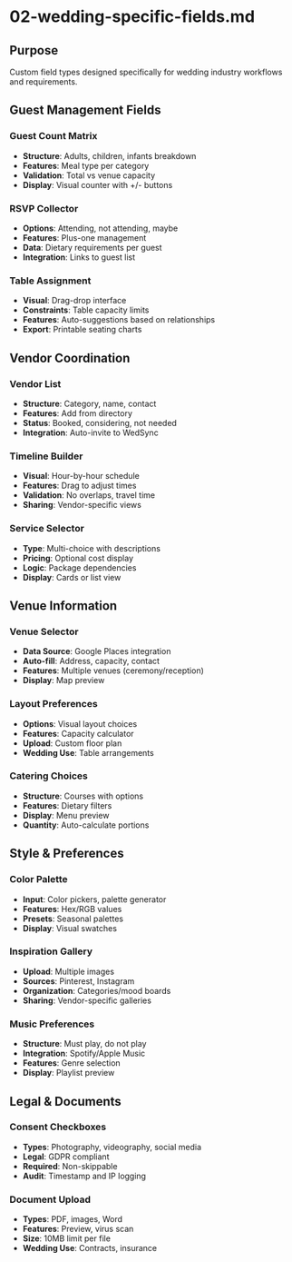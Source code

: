 # 02-wedding-specific-fields.md

## Purpose

Custom field types designed specifically for wedding industry workflows and requirements.

## Guest Management Fields

### Guest Count Matrix

- **Structure**: Adults, children, infants breakdown
- **Features**: Meal type per category
- **Validation**: Total vs venue capacity
- **Display**: Visual counter with +/- buttons

### RSVP Collector

- **Options**: Attending, not attending, maybe
- **Features**: Plus-one management
- **Data**: Dietary requirements per guest
- **Integration**: Links to guest list

### Table Assignment

- **Visual**: Drag-drop interface
- **Constraints**: Table capacity limits
- **Features**: Auto-suggestions based on relationships
- **Export**: Printable seating charts

## Vendor Coordination

### Vendor List

- **Structure**: Category, name, contact
- **Features**: Add from directory
- **Status**: Booked, considering, not needed
- **Integration**: Auto-invite to WedSync

### Timeline Builder

- **Visual**: Hour-by-hour schedule
- **Features**: Drag to adjust times
- **Validation**: No overlaps, travel time
- **Sharing**: Vendor-specific views

### Service Selector

- **Type**: Multi-choice with descriptions
- **Pricing**: Optional cost display
- **Logic**: Package dependencies
- **Display**: Cards or list view

## Venue Information

### Venue Selector

- **Data Source**: Google Places integration
- **Auto-fill**: Address, capacity, contact
- **Features**: Multiple venues (ceremony/reception)
- **Display**: Map preview

### Layout Preferences

- **Options**: Visual layout choices
- **Features**: Capacity calculator
- **Upload**: Custom floor plan
- **Wedding Use**: Table arrangements

### Catering Choices

- **Structure**: Courses with options
- **Features**: Dietary filters
- **Display**: Menu preview
- **Quantity**: Auto-calculate portions

## Style & Preferences

### Color Palette

- **Input**: Color pickers, palette generator
- **Features**: Hex/RGB values
- **Presets**: Seasonal palettes
- **Display**: Visual swatches

### Inspiration Gallery

- **Upload**: Multiple images
- **Sources**: Pinterest, Instagram
- **Organization**: Categories/mood boards
- **Sharing**: Vendor-specific galleries

### Music Preferences

- **Structure**: Must play, do not play
- **Integration**: Spotify/Apple Music
- **Features**: Genre selection
- **Display**: Playlist preview

## Legal & Documents

### Consent Checkboxes

- **Types**: Photography, videography, social media
- **Legal**: GDPR compliant
- **Required**: Non-skippable
- **Audit**: Timestamp and IP logging

### Document Upload

- **Types**: PDF, images, Word
- **Features**: Preview, virus scan
- **Size**: 10MB limit per file
- **Wedding Use**: Contracts, insurance